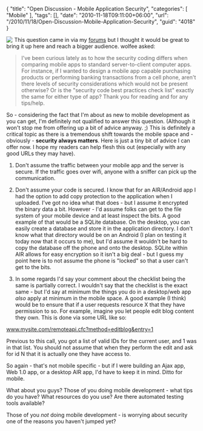 {
	"title": "Open Discussion - Mobile Application Security",
	"categories": [
		"Mobile"
	],
	"tags": [],
	"date": "2010-11-18T09:11:00+06:00",
	"url": "/2010/11/18/Open-Discussion-Mobile-Application-Security",
	"guid": "4018"
}

<img src="https://static.raymondcamden.com/images/cfjedi/mobile-phone-security-software.jpg" style="float:left;margin-right:5px" />This question came in via my <a href="http://www.raymondcamden.com/forums">forums</a> but I thought it would be great to bring it up here and reach a bigger audience. wolfee asked:
<br clear="left">

<blockquote>
I've been curious lately as to how the security coding differs when comparing mobile apps to standard server-to-client computer apps. For instance, if I wanted to design a mobile app capable purchasing products or performing banking transactions from a cell phone, aren't there levels of security considerations which would not be present otherwise? Or is the "security code best practices check list" exactly the same for either type of app? Thank you for reading and for any tips/help.
</blockquote>

So - considering the fact that I'm about as new to mobile development as you can get, I'm definitely not qualified to answer this question. (Although it won't stop me from offering up a bit of advice anyway. ;) This is definitely a critical topic as there is a tremendous shift towards the mobile space and - obviously - <b>security always matters</b>. Here is just a tiny bit of advice I can offer now. I hope my readers can help flesh this out (especially with any good URLs they may have).

1) Don't assume the traffic between your mobile app and the server is secure. If the traffic goes over wifi, anyone with a sniffer can pick up the communication. 

2) Don't assume your code is secured. I know that for an AIR/Android app I had the option to add copy protection to the application when I uploaded. I've got no idea what that does - but I assume it encrypted the binary data a bit. However - I'd assume folks can get to the file system of your mobile device and at least inspect the bits. A good example of that would be a SQLite database. On the desktop, you can easily create a database and store it in the application directory. I don't know what that directory would be on an Android (I plan on testing it today now that it occurs to me), but I'd assume it wouldn't be hard to copy the database off the phone and onto the desktop. SQLite within AIR allows for easy encryption so it isn't a big deal - but I guess my point here is to not assume the phone is "locked" so that a user can't get to the bits. 

3) In some regards I'd say your comment about the checklist being the same is partially correct. I wouldn't say that the checklist is the exact same - but I'd say at minimum the things you do in a desktop/web app <i>also</i> apply at minimum in the mobile space. A good example (I think) would be to ensure that if a user requests resource X that they have permission to so. For example, imagine you let people edit blog content they own. This is done via some URL like so:

www.mysite.com/remoteapi.cfc?method=editblog&entry=1

Previous to this call, you got a list of valid IDs for the current user, and 1 was in that list. You should not assume that when they perform the edit and ask for id N that it is actually one they have access to.

So again - that's not mobile specific - but if I were building an Ajax app, Web 1.0 app, or a desktop AIR app, I'd have to keep it in mind. Ditto for mobile. 

What about you guys? Those of you doing mobile development - what tips do you have? What resources do you use? Are there automated testing tools available?

Those of you <i>not</i> doing mobile development - is worrying about security one of the reasons you haven't jumped yet?